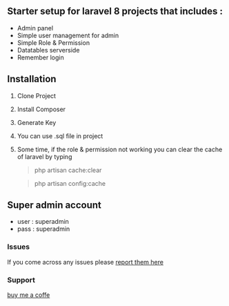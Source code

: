
## Starter setup for laravel 8 projects that includes :
- Admin panel
- Simple user management for admin
- Simple Role & Permission
- Datatables serverside
- Remember login

## Installation
1. Clone Project
2. Install Composer
3. Generate Key
4. You can use .sql file in project
5. Some time, if the role & permission not working you can clear the cache of laravel by typing 
	>php artisan cache:clear
	
	>php artisan config:cache

## Super admin account
- user : superadmin
- pass : superadmin

### Issues
If you come across any issues please  [report them here](https://github.com/devsatrio/dboilerlaravel/issues)


### Support
[buy me a coffe](https://saweria.co/devasatrio)
